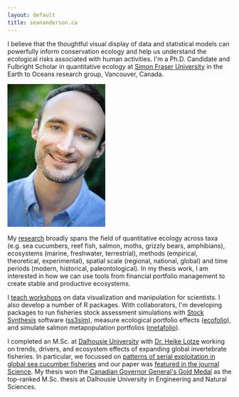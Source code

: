 ```yaml
---
layout: default
title: seananderson.ca
---
```


I believe that the thoughtful visual display of data and statistical models can
powerfully inform conservation ecology and help us 
understand the ecological risks associated with human activities.
I'm a Ph.D. Candidate and Fulbright Scholar in quantitative ecology at 
[Simon Fraser University][sfu] 
in the Earth to Oceans research group, 
Vancouver, Canada. 

<img src="images/sean_anderson_2014.jpg" alt="Sean C. Anderson" width="220" height="321" class="headshot"/>

My [research](/cv.html#publications) broadly spans the field of quantitative ecology across taxa (e.g. sea cucumbers, reef fish, salmon, moths, grizzly bears, amphibians), ecosystems (marine, freshwater, terrestrial), methods (empirical, theoretical, experimental), spatial scale (regional, national, global) and time periods (modern, historical, paleontological).
In my thesis work, I am interested in how we can use tools from 
financial portfolio management to create stable and productive ecosystems. 

<!--I also [work on topics](/cv.html#publications) ranging from -->
<!--species extinction risk to predator-prey-environment interactions -->
<!--to fisheries stock assessment.-->

I [teach workshops](/cv.html#teaching) on data visualization and manipulation
for scientists. I also develop a number of R packages. With collaborators, I'm
developing packages to run fisheries stock assessment simulations with 
[Stock Synthesis][nefsc] software ([ss3sim]), measure ecological portfolio
effects ([ecofolio]), and simulate salmon metapopulation portfolios
([metafolio]).

I completed an M.Sc. at [Dalhousie University][dal] with [Dr. Heike Lotze] working on
trends, drivers, and ecosystem effects of expanding global invertebrate
fisheries. In particular, we focussed on 
[patterns of serial exploitation in global sea cucumber fisheries][cucdoi]
and our paper was [featured in the journal Science][sciencemag]. 
My thesis won the [Canadian Governor General's Gold Medal][gg] 
as the top-ranked M.Sc. thesis at Dalhousie University in Engineering and
Natural Sciences.

<!--I'm [a bit nuts][colophon] about using the right tool for the job and I love to-->
<!--share my passion for these tools. I'm an avid user of the programming languages-->
<!--R, Markdown, LaTeX, Knitr, and Sweave. I'm also a [Vim] devotee and manage my-->
<!--work in [Git on Github][my github]. -->
<!--I [generate this site with Jekyll](/colophon.html).-->

[Vim]: http://en.wikipedia.org/wiki/Vim_(text_editor)
[dal]: http://dal.ca/
[cucdoi]: http://dx.doi.org/10.1111/j.1467-2979.2010.00397.x
[earth2ocean]: http://earth2ocean.org
[gg]: http://www.gg.ca/honour.aspx?id=75057&t=1&;ln=Anderson
[ss3sim]: http://cran.r-project.org/package=ss3sim
[ecofolio]: https://github.com/seananderson/ecofolio
[robustmeta]: https://github.com/seananderson/robustmeta
[my github]: https://github.com/seananderson
[nefsc]: http://nft.nefsc.noaa.gov/Stock_Synthesis_3.htm
[sciencemag]: http://www.sciencemag.org/content/331/6014/129.1.full
[sfu]: http://sfu.ca
[Dr. Heike Lotze]: http://lotzelab.biology.dal.ca/
[colophon]: colophon.html
[metafolio]: http://cran.r-project.org/package=metafolio
